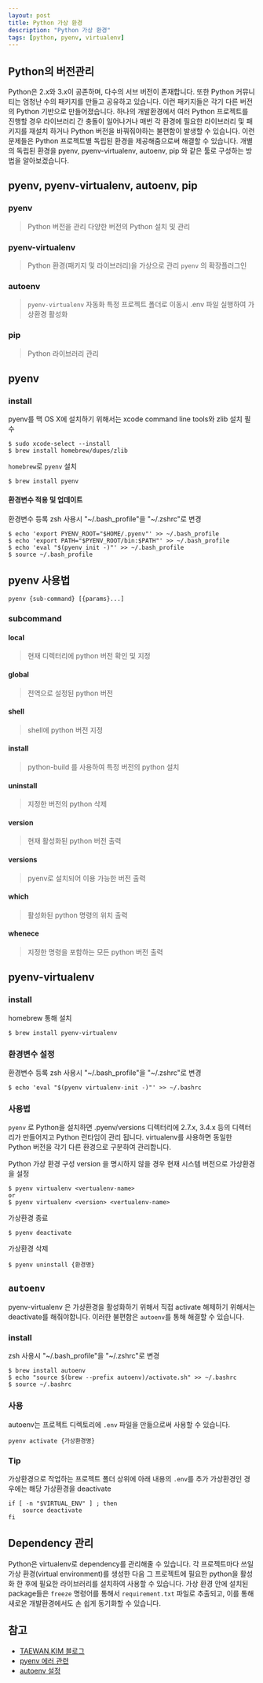 ```yaml
---
layout: post
title: Python 가상 환경
description: "Python 가상 환경"
tags: [python, pyenv, virtualenv]
---
```


## Python의 버전관리
Python은 2.x와 3.x이 공존하며, 다수의 서브 버전이 존재합니다. 또한 Python 커뮤니티는 엄청난 수의 패키지를 만들고 공유하고 있습니다. 이런 패키지들은 각기 다른 버전의 Python 기반으로 만들어졌습니다. 하나의 개발환경에서 여러 Python 프로젝트를 진행할 경우 라이브러리 간 충돌이 일어나거나 매번 각 환경에 필요한 라이브러리 및 패키지를 재설치 하거나 Python 버전을 바꿔줘야하는 불편함이 발생할 수 있습니다.
이런 문제들은 Python 프로젝트별 독립된 환경을 제공해줌으로써 해결할 수 있습니다.
개별의 독립된 환경을 pyenv, pyenv-virtualenv, autoenv, pip 와 같은 툴로 구성하는 방법을 알아보겠습니다.

## pyenv, pyenv-virtualenv, autoenv, pip
>
### pyenv
> Python 버전을 관리
> 다양한 버전의 Python 설치 및 관리
### pyenv-virtualenv
> Python 환경(패키지 및 라이브러리)을 가상으로 관리
> `pyenv` 의 확장플러그인 
### autoenv
> `pyenv-virtualenv` 자동화
> 특정 프로젝트 폴더로 이동시 .env 파일 실행하여 가상환경 활성화
### pip
> Python 라이브러리 관리

## pyenv
### install
pyenv를 맥 OS X에 설치하기 위해서는 xcode command line tools와 zlib 설치 필수
```
$ sudo xcode-select --install
$ brew install homebrew/dupes/zlib
```
`homebrew`로 `pyenv` 설치
```
$ brew install pyenv
```
#### 환경변수 적용 및 업데이트
환경변수 등록
zsh 사용시 "~/.bash_profile"을 "~/.zshrc"로 변경
```
$ echo 'export PYENV_ROOT="$HOME/.pyenv"' >> ~/.bash_profile
$ echo 'export PATH="$PYENV_ROOT/bin:$PATH"' >> ~/.bash_profile
$ echo 'eval "$(pyenv init -)"' >> ~/.bash_profile
$ source ~/.bash_profile
```

## pyenv 사용법
```
pyenv {sub-command} [{params}...]
```
### subcommand
>
#### local
> 현재 디렉터리에 python 버전 확인 및 지정
#### global
> 전역으로 설정된 python 버전
#### shell
> shell에 python 버전 지정
#### install
> python-build 를 사용하여 특정 버전의 python 설치 
#### uninstall
> 지정한 버전의 python 삭제 
#### version
> 현재 활성화된 python 버전 출력
#### versions
> pyenv로 설치되어 이용 가능한 버전 출력
#### which
> 활성화된 python 명령의 위치 출력 
#### whenece
> 지정한 명령을 포함하는 모든 python 버전 출력 


## pyenv-virtualenv
### install
homebrew 통해 설치
```
$ brew install pyenv-virtualenv
```
### 환경변수 설정
환경변수 등록
zsh 사용시 "~/.bash_profile"을 "~/.zshrc"로 변경
```
$ echo 'eval "$(pyenv virtualenv-init -)"' >> ~/.bashrc
```
### 사용법
`pyenv` 로 Python을 설치하면 .pyenv/versions 디렉터리에 2.7.x, 3.4.x 등의 디렉터리가 만들어지고 Python 런타임이 관리 됩니다. virtualenv를 사용하면 동일한 Python 버전을 각기 다른 환경으로 구분하여 관리합니다.

Python 가상 환경 구성
version 을 명시하지 않을 경우 현재 시스템 버전으로 가상환경을 설정
```
$ pyenv virtualenv <vertualenv-name>
or
$ pyenv virtualenv <version> <vertualenv-name>
```
가상환경 종료
```
$ pyenv deactivate
```
가상환경 삭제
```
$ pyenv uninstall {환경명}
```

## `autoenv`
pyenv-virtualenv 은 가상환경을 활성화하기 위해서 직접 activate 해제하기 위해서는 deactivate를 해줘야합니다. 이러한 불편함은 `autoenv`를 통해 해결할 수 있습니다.

### install
zsh 사용시 "~/.bash_profile"을 "~/.zshrc"로 변경
```
$ brew install autoenv
$ echo "source $(brew --prefix autoenv)/activate.sh" >> ~/.bashrc
$ source ~/.bashrc
```
### 사용
autoenv는 프로젝트 디렉토리에 `.env` 파일을 만듦으로써 사용할 수 있습니다.
```
pyenv activate {가상환경명}
```
### Tip
가상환경으로 작업하는 프로젝트 폴더 상위에 아래 내용의 `.env`를 추가
가상환경인 경우에는 해당 가상환경을 deactivate
```
if [ -n "$VIRTUAL_ENV" ] ; then
    source deactivate
fi
```

## Dependency 관리

Python은 virtualenv로 dependency를 관리해줄 수 있습니다. 각 프로젝트마다 쓰일 가상 환경(virtual environment)를 생성한 다음 그 프로젝트에 필요한 python을 활성화 한 후에 필요한 라이브러리를 설치하여 사용할 수 있습니다.
가상 환경 안에 설치된 package들은 `freeze` 명령어를 통해서 `requirement.txt` 파일로 추출되고, 이를 통해 새로운 개발환경에서도 손 쉽게 동기화할 수 있습니다.

## 참고
* [TAEWAN.KIM 블로그](http://taewan.kim/post/python_virtual_env/)
* [pyenv 에러 관련](https://github.com/pyenv/pyenv/wiki/Common-build-problems#build-failed-error-the-python-zlib-extension-was-not-compiled-missing-the-zlib)
* [autoenv 설정](https://ujuc.github.io/2017/01/21/autoenv_seor-jeong/)
